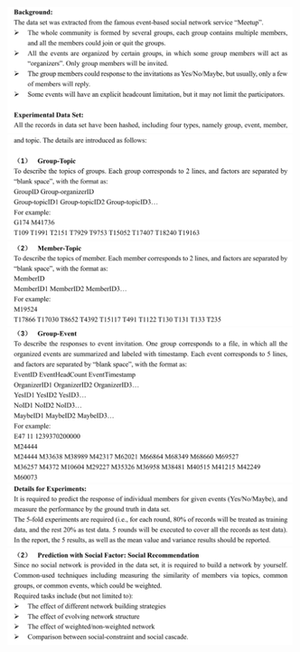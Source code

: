![](require_file/1.png)
![](require_file/2.png)
![](require_file/3.png)
![](require_file/4.png)
![](require_file/5.png)
![](require_file/6.png)